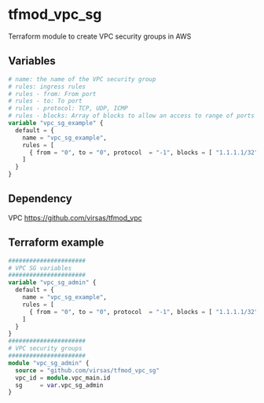 # tfmod_vpc_sg

Terraform module to create VPC security groups in AWS

## Variables

``` terraform
# name: the name of the VPC security group
# rules: ingress rules
# rules - from: From port
# rules - to: To port
# rules - protocol: TCP, UDP, ICMP
# rules - blocks: Array of blocks to allow an access to range of ports for set protocol
variable "vpc_sg_example" {
  default = {
    name = "vpc_sg_example",
    rules = [
      { from = "0", to = "0", protocol  = "-1", blocks = [ "1.1.1.1/32" ] }
    ]
  }
}
```

## Dependency

VPC <https://github.com/virsas/tfmod_vpc>

## Terraform example

``` terraform
######################
# VPC SG variables
######################
variable "vpc_sg_admin" {
  default = {
    name = "vpc_sg_example",
    rules = [
      { from = "0", to = "0", protocol  = "-1", blocks = [ "1.1.1.1/32" ] }
    ]
  }
}
######################
# VPC security groups
######################
module "vpc_sg_admin" {
  source = "github.com/virsas/tfmod_vpc_sg"
  vpc_id = module.vpc_main.id
  sg     = var.vpc_sg_admin
}
```
